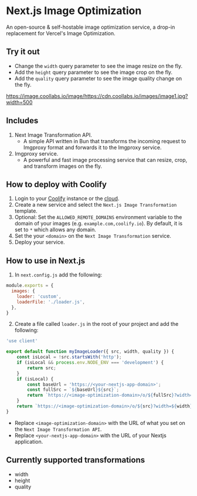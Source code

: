 # Next.js Image Optimization

An open-source & self-hostable image optimization service, a drop-in replacement for Vercel's Image Optimization.

## Try it out 

- Change the `width` query parameter to see the image resize on the fly.
- Add the `height` query parameter to see the image crop on the fly.
- Add the `quality` query parameter to see the image quality change on the fly.

https://image.coollabs.io/image/https://cdn.coollabs.io/images/image1.jpg?width=500

## Includes
1. Next Image Transformation API.
   - A simple API written in Bun that transforms the incoming request to Imgproxy format and forwards it to the Imgproxy service.
2. Imgproxy service.
   - A powerful and fast image processing service that can resize, crop, and transform images on the fly.

## How to deploy with Coolify
1. Login to your [Coolify](https://coolify.io) instance or the [cloud](https://app.coolify.io).
2. Create a new service and select the `Next.js Image Transformation` template.
3. Optional: Set the `ALLOWED_REMOTE_DOMAINS` environment variable to the domain of your images (e.g. `example.com,coolify.io`). By default, it is set to `*` which allows any domain.
4. Set the your `<domain>` on the `Next Image Transformation` service.
5. Deploy your service.

## How to use in Next.js
1. In `next.config.js` add the following:
```javascript
module.exports = {
  images: {
    loader: 'custom',
    loaderFile: './loader.js',
  },
}
```
2. Create a file called `loader.js` in the root of your project and add the following:
```javascript
'use client'

export default function myImageLoader({ src, width, quality }) {
    const isLocal = !src.startsWith('http');
    if (isLocal && process.env.NODE_ENV === 'development') {
        return src;
    }
    if (isLocal) {
        const baseUrl = 'https://<your-nextjs-app-domain>';
        const fullSrc = `${baseUrl}${src}`;
        return `https://<image-optimization-domain>/o/${fullSrc}?width=${width}&quality=${quality || 75}`
    }
    return `https://<image-optimization-domain>/o/${src}?width=${width}&quality=${quality|| 75}`
}

```

- Replace `<image-optimization-domain>` with the URL of what you set on the `Next Image Transformation API`.
- Replace `<your-nextjs-app-domain>` with the URL of your Nextjs application.

## Currently supported transformations
- width
- height
- quality
